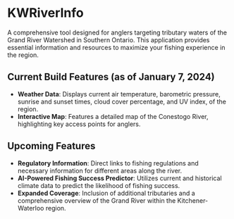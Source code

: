 # KWRiverInfo

A comprehensive tool designed for anglers targeting tributary waters of the Grand River Watershed in Southern Ontario. This application provides essential information and resources to maximize your fishing experience in the region.

## Current Build Features (as of January 7, 2024)

- **Weather Data**: Displays current air temperature, barometric pressure, sunrise and sunset times, cloud cover percentage, and UV index, of the region.
- **Interactive Map**: Features a detailed map of the Conestogo River, highlighting key access points for anglers.

## Upcoming Features

- **Regulatory Information**: Direct links to fishing regulations and necessary information for different areas along the river.
- **AI-Powered Fishing Success Predictor**: Utilizes current and historical climate data to predict the likelihood of fishing success.
- **Expanded Coverage**: Inclusion of additional tributaries and a comprehensive overview of the Grand River within the Kitchener-Waterloo region.


